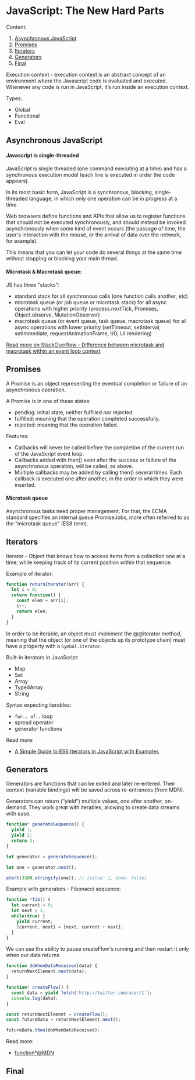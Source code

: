 # JavaScript: The New Hard Parts

Content:
1. [Asynchronous JavaScript](#asynchronous-javascript)
2. [Promises](#promises)
3. [Iterators](#iterators)
4. [Generators](#generators)
5. [Final](#final)

Execution context - execution context is an abstract concept 
of an environment where the Javascript code is evaluated 
and executed. Whenever any code is run in JavaScript, 
it’s run inside an execution context.

Types: 
- Global
- Functional
- Eval

## Asynchronous JavaScript

#### Javascript is single-threaded

JavaScript is single threaded (one command executing at a time)
and has a synchronous execution model (each line is executed 
in order the code appears).

In its most basic form, JavaScript is a synchronous, blocking, 
single-threaded language, in which only one operation can be in progress 
at a time. 

Web browsers define functions and APIs that allow us 
to register functions that should not be executed synchronously, 
and should instead be invoked asynchronously when some kind of 
event occurs (the passage of time, the user's interaction with 
the mouse, or the arrival of data over the network, for example). 

This means that you can let your code do several things at the same 
time without stopping or blocking your main thread.

#### Microtask & Macrotask queue:

JS has three "stacks":

- standard stack for all synchronous calls (one function calls another, etc)
- microtask queue (or job queue or microtask stack) for all async operations 
with higher priority (process.nextTick, Promises, Object.observe, MutationObserver)
- macrotask queue (or event queue, task queue, macrotask queue) for all
 async operations with lower priority (setTimeout, setInterval, 
 setImmediate, requestAnimationFrame, I/O, UI rendering)

[Read more on StackOverflow - Difference between microtask and macrotask within an event loop context
](https://stackoverflow.com/questions/25915634/difference-between-microtask-and-macrotask-within-an-event-loop-context)

## Promises

A Promise is an object representing the eventual completion or 
failure of an asynchronous operation.

A Promise is in one of these states:

- pending: initial state, neither fulfilled nor rejected.
- fulfilled: meaning that the operation completed successfully.
- rejected: meaning that the operation failed.

Features:
- Callbacks will never be called before the completion of the current run
 of the JavaScript event loop.
- Callbacks added with then() even after the success or failure of the 
asynchronous operation, will be called, as above.
- Multiple callbacks may be added by calling then() several times. 
Each callback is executed one after another, in the order 
in which they were inserted.

#### Microtask queue

Asynchronous tasks need proper management. For that, the ECMA 
standard specifies an internal queue PromiseJobs, more often 
referred to as the “microtask queue” (ES8 term).

## Iterators

Iterator - Object that knows how to access items from a collection one 
at a time, while keeping track of its current position within that sequence.

Example of iterator:
```js
function returnIterator(arr) {
  let i = 0;
  return function() {
    const elem = arr[i];
    i++;
    return elem;
  }
}
```

In order to be iterable, an object must implement the @@iterator method,
meaning that the object (or one of the objects up its prototype chain)
must have a property with a `Symbol.iterator`.

Built-in iterators in JavaScript:
- Map
- Set
- Array
- TypedArray
- String

Syntax expecting iterables:
- `for.. of..` loop
- spread operator
- generator functions

Read more:
- [A Simple Guide to ES6 Iterators in JavaScript with Examples](https://codeburst.io/a-simple-guide-to-es6-iterators-in-javascript-with-examples-189d052c3d8e)

## Generators

Generators are functions that can be exited and later re-entered. 
Their context (variable bindings) will be saved across re-entrances (from MDN).

Generators can return (“yield”) multiple values, one after another, on-demand. 
They work great with iterables, allowing to create data streams with ease.

```js
function* generateSequence() {
  yield 1;
  yield 2;
  return 3;
}

let generator = generateSequence();

let one = generator.next();

alert(JSON.stringify(one)); // {value: 1, done: false}
```

Example with generators - Fibonacci sequence:

```js
function *fib() {
  let current = 0;
  let next = 1;
  while(true) {
    yield current;
    [current, next] = [next, current + next];
  }
}
```

We can use the ability to pause createFlow's running and then restart it 
only when our data returns

```js
function doWhenDataReceived(data) {
  returnNextElement.next(data);
}

function* createFlow() {
  const data = yield fetch('http://twitter.com/user/1');
  console.log(data);
}

const returnNextElement = createFlow();
const futureData = returnNextElement.next();

futureData.then(doWhenDataReceived);
```

Read more:
- [function*@MDN](https://developer.mozilla.org/en-US/docs/Web/JavaScript/Reference/Statements/function*)


## Final


